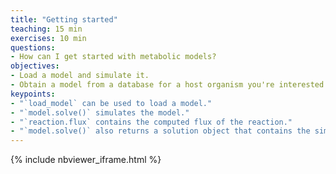 ```yaml
---
title: "Getting started"
teaching: 15 min
exercises: 10 min
questions:
- How can I get started with metabolic models?
objectives:
- Load a model and simulate it.
- Obtain a model from a database for a host organism you're interested in and simulate it.
keypoints:
- "`load_model` can be used to load a model."
- "`model.solve()` simulates the model."
- "`reaction.flux` contains the computed flux of the reaction."
- "`model.solve()` also returns a solution object that contains the simulation results."
---
```


{% include nbviewer_iframe.html %}
